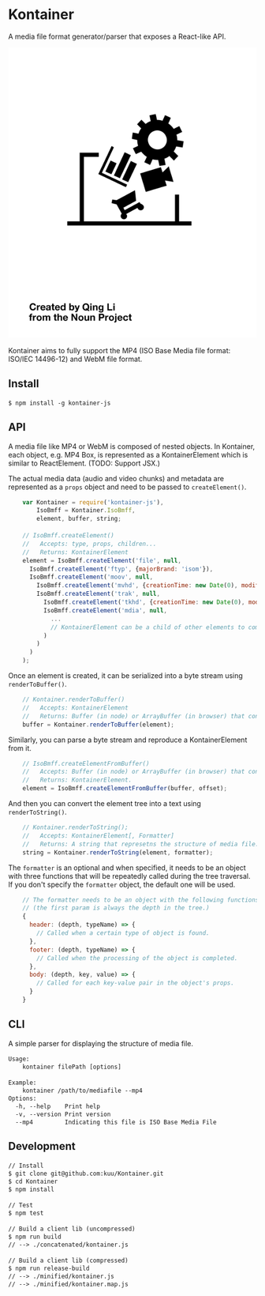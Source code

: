 # Kontainer
A media file format generator/parser that exposes a React-like API.

![logo](logo.png)

Kontainer aims to fully support the MP4 (ISO Base Media file format: ISO/IEC 14496-12) and WebM file format.

## Install

```
$ npm install -g kontainer-js
```

## API

A media file like MP4 or WebM is composed of nested objects. In Kontainer, each object, e.g. MP4 Box, is represented as a KontainerElement which is similar to ReactElement. (TODO: Support JSX.)

The actual media data (audio and video chunks) and metadata are represented as a `props` object and need to be passed to `createElement()`.

```js
    var Kontainer = require('kontainer-js'),
        IsoBmff = Kontainer.IsoBmff,
        element, buffer, string;

    // IsoBmff.createElement()
    //   Accepts: type, props, children...
    //   Returns: KontainerElement
    element = IsoBmff.createElement('file', null,
      IsoBmff.createElement('ftyp', {majorBrand: 'isom'}),
      IsoBmff.createElement('moov', null,
        IsoBmff.createElement('mvhd', {creationTime: new Date(0), modificationTime: new Date(0), timeScale: 1, nextTrackId: 4}),
        IsoBmff.createElement('trak', null,
          IsoBmff.createElement('tkhd', {creationTime: new Date(0), modificationTime: new Date(0), trackId: 1, width: 640, height: 480}),
          IsoBmff.createElement('mdia', null,
            ...
            // KontainerElement can be a child of other elements to compose a large nested tree.
          )
        )
      )
    );
```

Once an element is created, it can be serialized into a byte stream using `renderToBuffer()`.

```js
    // Kontainer.renderToBuffer()
    //   Accepts: KontainerElement
    //   Returns: Buffer (in node) or ArrayBuffer (in browser) that contains a media stream
    buffer = Kontainer.renderToBuffer(element);
```

Similarly, you can parse a byte stream and reproduce a KontainerElement from it.

```js
    // IsoBmff.createElementFromBuffer()
    //   Accepts: Buffer (in node) or ArrayBuffer (in browser) that contains a media stream [, offset=0]
    //   Returns: KontainerElement.
    element = IsoBmff.createElementFromBuffer(buffer, offset);

```

And then you can convert the element tree into a text using `renderToString()`.

```js
    // Kontainer.renderToString();
    //   Accepts: KontainerElement[, Formatter]
    //   Returns: A string that represetns the structure of media file.
    string = Kontainer.renderToString(element, formatter);
```

The `formatter` is an optional and when specified, it needs to be an object with three functions that will be repeatedly called during the tree traversal.
If you don't specify the `formatter` object, the default one will be used.

```js
    // The formatter needs to be an object with the following functions.
    // (the first param is always the depth in the tree.)
    {
      header: (depth, typeName) => {
        // Called when a certain type of object is found.
      },
      footer: (depth, typeName) => {
        // Called when the processing of the object is completed.
      },
      body: (depth, key, value) => {
        // Called for each key-value pair in the object's props.
      }
    }
```

## CLI

A simple parser for displaying the structure of media file.

```
Usage:
    kontainer filePath [options]

Example:
    kontainer /path/to/mediafile --mp4
Options:
  -h, --help    Print help
  -v, --version Print version
  --mp4         Indicating this file is ISO Base Media File
```

## Development

```
// Install
$ git clone git@github.com:kuu/Kontainer.git
$ cd Kontainer
$ npm install

// Test
$ npm test

// Build a client lib (uncompressed)
$ npm run build
// --> ./concatenated/kontainer.js

// Build a client lib (compressed)
$ npm run release-build
// --> ./minified/kontainer.js
// --> ./minified/kontainer.map.js
```
